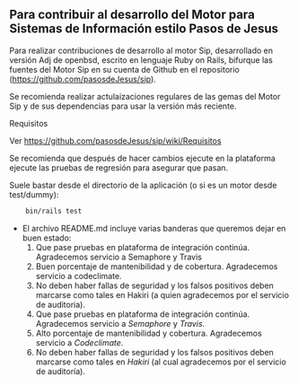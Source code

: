 

## Para contribuir al desarrollo del Motor para Sistemas de Información estilo Pasos de Jesus ##

Para realizar contribuciones de desarrollo al motor Sip, desarrollado en versión Adj de openbsd, escrito en lenguaje Ruby on Rails, bifurque las fuentes del Motor Sip en su cuenta de Github en el repositorio (https://github.com/pasosdeJesus/sip).

Se recomienda realizar actulaizaciones regulares de las gemas del Motor Sip y de sus dependencias para usar la versión más reciente. 

Requisitos

Ver https://github.com/pasosdeJesus/sip/wiki/Requisitos


Se recomienda que después de hacer cambios ejecute en la plataforma ejecute las pruebas de regresión para asegurar que pasan.

Suele bastar desde el directorio de la aplicación (o si es un motor
	desde test/dummy):
```sh
	bin/rails test
```
* El archivo README.md incluye varias banderas que queremos dejar en buen estado:
  1. Que pase pruebas en plataforma de integración continúa.  Agradecemos servicio a Semaphore y Travis
  2. Buen porcentaje de mantenibilidad y de cobertura. Agradecemos servicio a codeclimate.
  3. No deben haber fallas de seguridad y los falsos positivos deben marcarse como tales en Hakiri (a quien agradecemos por el servicio de auditoria).
  1. Que pase pruebas en plataforma de integración continúa. Agradecemos servicio a _Semaphore_ y _Travis_.
  2. Alto porcentaje de mantenibilidad y cobertura. Agradecemos servicio a _Codeclimate_.
  3. No deben haber fallas de seguridad y los falsos positivos deben marcarse como tales en _Hakiri_ (al cual agradecemos por el servicio de auditoría).

